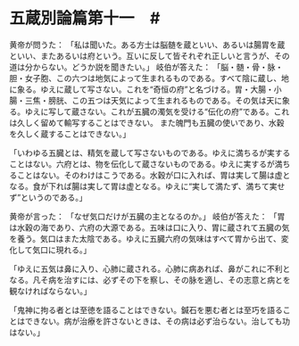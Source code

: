 
# 五蔵別論篇第十一　#

黄帝が問うた：
「私は聞いた。ある方士は脳髄を蔵といい、あるいは腸胃を蔵といい、またあるいは府という。互いに反して皆それぞれ正しいと言うが、その道は分からない。どうか説を聞きたい。」
岐伯が答えた：
「脳・髄・骨・脉・胆・女子胞、この六つは地気によって生まれるものである。すべて陰に蔵し、地に象る。ゆえに蔵して写さない。これを“奇恒の府”と名づける。胃・大腸・小腸・三焦・膀胱、この五つは天気によって生まれるものである。その気は天に象る。ゆえに写して蔵さない。これが五臓の濁気を受ける“伝化の府”である。これは久しく留めて輸写することはできない。
また魄門も五臓の使いであり、水穀を久しく蔵することはできない。」

「いわゆる五臓とは、精気を蔵して写さないものである。ゆえに満ちるが実することはない。六府とは、物を伝化して蔵さないものである。ゆえに実するが満ちることはない。そのわけはこうである。水穀が口に入れば、胃は実して腸は虚となる。食が下れば腸は実して胃は虚となる。ゆえに“実して満たず、満ちて実せず”というのである。」

黄帝が言った：
「なぜ気口だけが五臓の主となるのか。」
岐伯が答えた：
「胃は水穀の海であり、六府の大源である。五味は口に入り、胃に蔵されて五臓の気を養う。気口はまた太陰である。ゆえに五臓六府の気味はすべて胃から出て、変化して気口に現れる。」

「ゆえに五気は鼻に入り、心肺に蔵される。心肺に病あれば、鼻がこれに不利となる。凡そ病を治すには、必ずその下を察し、その脉を適し、その志意と病とを観なければならない。」

「鬼神に拘る者とは至徳を語ることはできない。鍼石を悪む者とは至巧を語ることはできない。病が治療を許さないときは、その病は必ず治らない。治しても功はない。」

